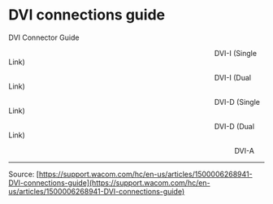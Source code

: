# DVI connections guide

DVI Connector Guide





                                                                                                       DVI-I (Single Link)





                                                                                                       DVI-I (Dual Link)





                                                                                                       DVI-D (Single Link) 





                                                                                                       DVI-D (Dual Link)





                                                                                                                 DVI-A

---
Source: [https://support.wacom.com/hc/en-us/articles/1500006268941-DVI-connections-guide](https://support.wacom.com/hc/en-us/articles/1500006268941-DVI-connections-guide)
